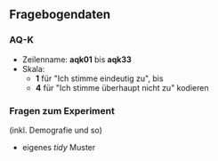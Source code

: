 ## Fragebogendaten

### AQ-K

+   Zeilenname: **aqk01** bis **aqk33**
+   Skala:
    +   **1** für "Ich stimme eindeutig zu", bis
    +   **4** für "Ich stimme überhaupt nicht zu" kodieren

### Fragen zum Experiment

(inkl. Demografie und so)

+   eigenes *tidy* Muster